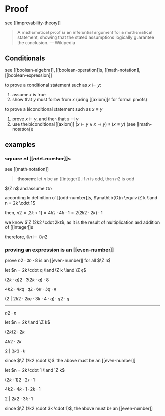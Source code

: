 # Proof

see [[improvability-theory]]

> A mathematical proof is an inferential argument for a mathematical statement, showing that the stated assumptions logically guarantee the conclusion. &mdash; Wikipedia

## Conditionals

see [[boolean-algebra]], [[boolean-operation]]s, [[math-notation]], [[boolean-expression]]

to prove a conditional statement such as $x \vdash y$:

1. assume $x$ is true
2. show that $y$ must follow from $x$ (using [[axiom]]s for formal proofs)

to prove a biconditional statement such as $x \equiv y$

1. prove $x \vdash y$, and then that $x \dashv y$
2. use the biconditional [[axiom]] $(x \vdash y \land x \dashv y) \equiv (x \equiv y)$ (see [[math-notation]])

## examples

### square of [[odd-number]]s

see [[math-notation]]

> **theorem**: let $n$ be an [[integer]]. if $n$ is odd, then $n2$ is odd

$\Z n$ and assume $\mathbb{O}n$

according to definition of [[odd-number]]s, $\mathbb{O}n \equiv \Z k \land n = 2k \cdot 1$

then, $n2 = [2k \circ 1] = 4k2 \cdot 4k \cdot 1 = 2(2k2 \cdot 2k) \cdot 1$

we know $\Z (2k2 \cdot 2k)$, as it is the result of multiplication and addition of [[integer]]s

therefore, $\mathbb{O}n \vdash \mathbb{O}n2$

### proving an expression is an [[even-number]]

prove $n2 \cdot 3n \cdot 8$ is an [[even-number]] for all $\Z n$

let $n = 2k \cdot q \land \Z k \land \Z q$

$(2k \cdot q)2 \cdot 3(2k \cdot q) \cdot 8$

$4k2 \cdot 4kq \cdot q2 \cdot 6k \cdot 3q \cdot 8$

$(2\ |\ 2k2 \cdot 2kq \cdot 3k \cdot 4 \cdot q) \cdot q2 \cdot q$

---

$n2 \cdot n$

let $n = 2k \land \Z k$

$(2k)2 \cdot 2k$

$4k2 \cdot 2k$

$2\ |\ 2k2 \cdot k$

since $\Z (2k2 \cdot k)$, the above must be an [[even-number]]

let $n = 2k \cdot 1 \land \Z k$

$(2k \cdot 1)2 \cdot 2k \cdot 1$

$4k2 \cdot 4k \cdot 1 \cdot 2k \cdot 1$

$2\ |\ 2k2 \cdot 3k \cdot 1$

since $\Z (2k2 \cdot 3k \cdot 1)$, the above must be an [[even-number]]
